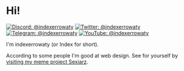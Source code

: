 # Hi!
[![Discord: @indexerrowaty](https://img.shields.io/badge/-indexerrowaty-586aea?style=flat-square&logo=Discord&logoColor=white)](https://discord.gg/r9xjk8JAww)
[![Twitter: @indexerrowaty](https://img.shields.io/badge/-@indexerrowaty-00acee?style=flat-square&logo=Twitter&logoColor=white)](https://twitter.com/indexerrowaty)
[![Telegram: @indexerrowaty](https://img.shields.io/badge/-@indexerrowaty-white?style=flat-square&logo=Telegram&logoColor=0088cc)](https://t.me/indexerrowaty)
[![YouTube: @indexerrowaty](https://img.shields.io/badge/-@indexerrowaty-white?style=flat-square&logo=YouTube&logoColor=fe0002)](https://youtube.com/@indexerrowaty)

I'm indexerrowaty (or Index for short).

According to some people I'm good at web design. See for yourself by <a href="https://sexiarz.pages.dev">visiting my meme project Sexiarz</a>.
